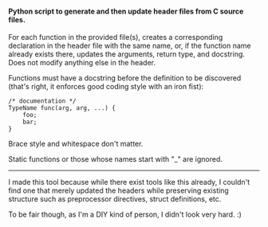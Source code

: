 #### Python script to generate and then update header files from C source files.

For each function in the provided file(s), creates a corresponding declaration
in the header file with the same name, or, if the function name already exists
there, updates the arguments, return type, and docstring. Does not modify
anything else in the header.

Functions must have a docstring before the definition to be discovered (that's
right, it enforces good coding style with an iron fist):

    /* documentation */
    TypeName func(arg, arg, ...) {
        foo;
        bar;
    }

Brace style and whitespace don't matter.

Static functions or those whose names start with "\_" are ignored.

---

I made this tool because while there exist tools like this already, I couldn't
find one that merely updated the headers while preserving existing structure
such as preprocessor directives, struct definitions, etc.

To be fair though, as I'm a DIY kind of person, I didn't look very hard. :)
